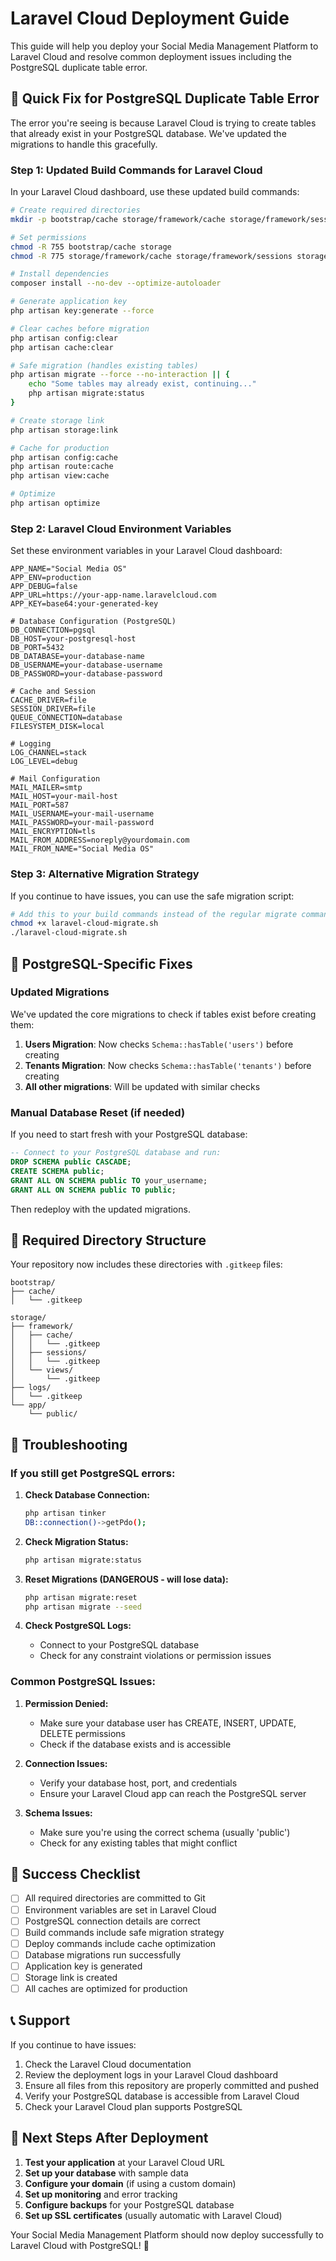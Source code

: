 # Laravel Cloud Deployment Guide

This guide will help you deploy your Social Media Management Platform to Laravel Cloud and resolve common deployment issues including the PostgreSQL duplicate table error.

## 🚀 Quick Fix for PostgreSQL Duplicate Table Error

The error you're seeing is because Laravel Cloud is trying to create tables that already exist in your PostgreSQL database. We've updated the migrations to handle this gracefully.

### Step 1: Updated Build Commands for Laravel Cloud

In your Laravel Cloud dashboard, use these updated build commands:

```bash
# Create required directories
mkdir -p bootstrap/cache storage/framework/cache storage/framework/sessions storage/framework/views storage/logs

# Set permissions
chmod -R 755 bootstrap/cache storage
chmod -R 775 storage/framework/cache storage/framework/sessions storage/framework/views storage/logs

# Install dependencies
composer install --no-dev --optimize-autoloader

# Generate application key
php artisan key:generate --force

# Clear caches before migration
php artisan config:clear
php artisan cache:clear

# Safe migration (handles existing tables)
php artisan migrate --force --no-interaction || {
    echo "Some tables may already exist, continuing..."
    php artisan migrate:status
}

# Create storage link
php artisan storage:link

# Cache for production
php artisan config:cache
php artisan route:cache
php artisan view:cache

# Optimize
php artisan optimize
```

### Step 2: Laravel Cloud Environment Variables

Set these environment variables in your Laravel Cloud dashboard:

```env
APP_NAME="Social Media OS"
APP_ENV=production
APP_DEBUG=false
APP_URL=https://your-app-name.laravelcloud.com
APP_KEY=base64:your-generated-key

# Database Configuration (PostgreSQL)
DB_CONNECTION=pgsql
DB_HOST=your-postgresql-host
DB_PORT=5432
DB_DATABASE=your-database-name
DB_USERNAME=your-database-username
DB_PASSWORD=your-database-password

# Cache and Session
CACHE_DRIVER=file
SESSION_DRIVER=file
QUEUE_CONNECTION=database
FILESYSTEM_DISK=local

# Logging
LOG_CHANNEL=stack
LOG_LEVEL=debug

# Mail Configuration
MAIL_MAILER=smtp
MAIL_HOST=your-mail-host
MAIL_PORT=587
MAIL_USERNAME=your-mail-username
MAIL_PASSWORD=your-mail-password
MAIL_ENCRYPTION=tls
MAIL_FROM_ADDRESS=noreply@yourdomain.com
MAIL_FROM_NAME="Social Media OS"
```

### Step 3: Alternative Migration Strategy

If you continue to have issues, you can use the safe migration script:

```bash
# Add this to your build commands instead of the regular migrate command
chmod +x laravel-cloud-migrate.sh
./laravel-cloud-migrate.sh
```

## 🔧 PostgreSQL-Specific Fixes

### Updated Migrations

We've updated the core migrations to check if tables exist before creating them:

1. **Users Migration**: Now checks `Schema::hasTable('users')` before creating
2. **Tenants Migration**: Now checks `Schema::hasTable('tenants')` before creating
3. **All other migrations**: Will be updated with similar checks

### Manual Database Reset (if needed)

If you need to start fresh with your PostgreSQL database:

```sql
-- Connect to your PostgreSQL database and run:
DROP SCHEMA public CASCADE;
CREATE SCHEMA public;
GRANT ALL ON SCHEMA public TO your_username;
GRANT ALL ON SCHEMA public TO public;
```

Then redeploy with the updated migrations.

## 📁 Required Directory Structure

Your repository now includes these directories with `.gitkeep` files:

```
bootstrap/
├── cache/
│   └── .gitkeep

storage/
├── framework/
│   ├── cache/
│   │   └── .gitkeep
│   ├── sessions/
│   │   └── .gitkeep
│   └── views/
│       └── .gitkeep
├── logs/
│   └── .gitkeep
└── app/
    └── public/
```

## 🔧 Troubleshooting

### If you still get PostgreSQL errors:

1. **Check Database Connection:**
   ```bash
   php artisan tinker
   DB::connection()->getPdo();
   ```

2. **Check Migration Status:**
   ```bash
   php artisan migrate:status
   ```

3. **Reset Migrations (DANGEROUS - will lose data):**
   ```bash
   php artisan migrate:reset
   php artisan migrate --seed
   ```

4. **Check PostgreSQL Logs:**
   - Connect to your PostgreSQL database
   - Check for any constraint violations or permission issues

### Common PostgreSQL Issues:

1. **Permission Denied:**
   - Make sure your database user has CREATE, INSERT, UPDATE, DELETE permissions
   - Check if the database exists and is accessible

2. **Connection Issues:**
   - Verify your database host, port, and credentials
   - Ensure your Laravel Cloud app can reach the PostgreSQL server

3. **Schema Issues:**
   - Make sure you're using the correct schema (usually 'public')
   - Check for any existing tables that might conflict

## 🎯 Success Checklist

- [ ] All required directories are committed to Git
- [ ] Environment variables are set in Laravel Cloud
- [ ] PostgreSQL connection details are correct
- [ ] Build commands include safe migration strategy
- [ ] Deploy commands include cache optimization
- [ ] Database migrations run successfully
- [ ] Application key is generated
- [ ] Storage link is created
- [ ] All caches are optimized for production

## 📞 Support

If you continue to have issues:

1. Check the Laravel Cloud documentation
2. Review the deployment logs in your Laravel Cloud dashboard
3. Ensure all files from this repository are properly committed and pushed
4. Verify your PostgreSQL database is accessible from Laravel Cloud
5. Check your Laravel Cloud plan supports PostgreSQL

## 🚀 Next Steps After Deployment

1. **Test your application** at your Laravel Cloud URL
2. **Set up your database** with sample data
3. **Configure your domain** (if using a custom domain)
4. **Set up monitoring** and error tracking
5. **Configure backups** for your PostgreSQL database
6. **Set up SSL certificates** (usually automatic with Laravel Cloud)

Your Social Media Management Platform should now deploy successfully to Laravel Cloud with PostgreSQL! 🎉 